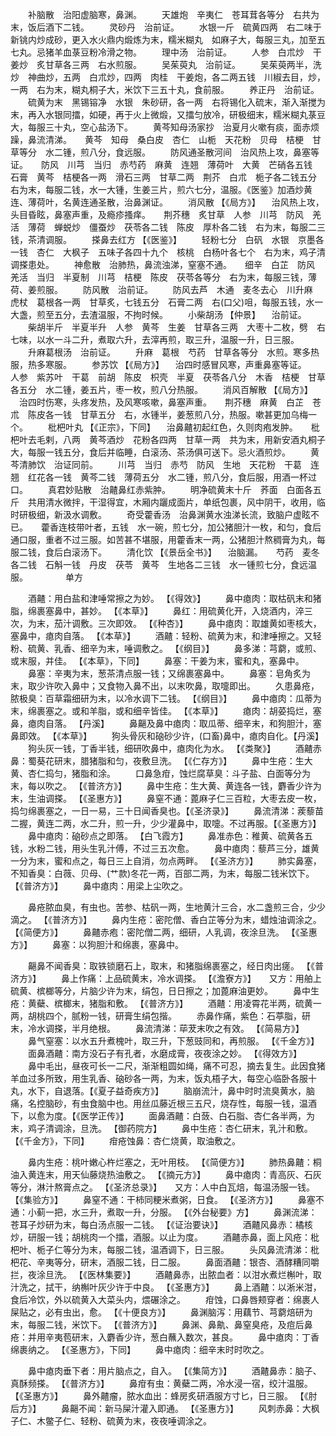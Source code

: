 <!-- { "loadSidebar": true } -->
　　补脑散　治阳虚脑寒，鼻渊。
　　天雄炮　辛夷仁　苍耳茸各等分　右共为末，饭后酒下二钱。
　　灵砂丹　治前证。
　　水银一斤　硫黄四两　右二味于新铫内炒成砂，更入水火鼎内煅炼为末，糯米糊丸　如麻子大，每服三丸，加至五七丸。忌猪羊血菉豆粉冷滑之物。
　　理中汤　治前证。
　　人参　白朮炒　干姜炒　炙甘草各三两　右水煎服。
　　吴茱萸丸　治前证。
　　吴茱萸两半，洗炒　神曲炒，五两　白朮炒，四两　肉桂　干姜炮，各二两五钱　川椒去目，炒，一两　右为末，糊丸桐子大，米饮下三五十丸，食前服。
　　养正丹　治前证。
　　硫黄为末　黑锡镕净　水银　朱砂研，各一两　右将锡化入硫末，渐入渐搅为末，再入水银同擂，如硬，再于火上微煅，又擂匀放冷，研极细末，糯米糊丸菉豆大，每服三十丸，空心盐汤下。
　　黄芩知母汤家抄　治夏月火嗽有痰，面赤烦躁，鼻流清涕。　　黄芩　知母　桑白皮　杏仁　山栀　天花粉　贝母　桔梗　甘草等分　水二锺，煎八分，食远服。
　　防风通圣散河间　治风热上攻，鼻塞等证。　　防风　川芎　当归　赤芍药　麻黄　连翘　薄荷叶　大黄　芒硝各五钱　石膏　黄芩　桔梗各一两　滑石三两　甘草二两　荆芥　白朮　栀子各二钱五分　右为末，每服二钱，水一大锺，生姜三片，煎六七分，温服。《医鉴》加酒炒黄连、薄荷叶，名黄连通圣散，治鼻渊证。
　　消风散 【《局方》】 　治风热上攻，头目昏眩，鼻塞声重，及瘾疹搔痒。　　荆芥穗　炙甘草　人参　川芎　防风　羌活　薄荷　蝉蜕炒　僵蚕炒　茯苓各二钱　陈皮　厚朴各二钱　右为末，每服二三钱，茶清调服。
　　搽鼻去红方 【《医鉴》】
　　轻粉七分　白矾　水银　京墨各一钱　杏仁　大枫子　五味子各四十九个　核桃　白杨叶各七个　右为末，鸡子清调搽患处。
　　神愈散　治肺热，鼻流浊涕，窒塞不通。　　细辛　白芷　防风　羌活　当归　半夏制　川芎　桔梗　陈皮　茯苓各等分　右为末，每服三钱，薄荷、姜煎服。
　　防风散　治前证。
　　防风去芦　木通　麦冬去心　川升麻　虎杖　葛根各一两　甘草炙，七钱五分　石膏二两　右(口父)咀，每服五钱，水一大盏，煎至五分，去渣温服，不拘时候。
　　小柴胡汤 【仲景】 　治前证。
　　柴胡半斤　半夏半升　人参　黄芩　生姜　甘草各三两　大枣十二枚，劈　右七味，以水一斗二升，煮取六升，去滓再煎，取三升，温服一升，日三服。
　　升麻葛根汤　治前证。
　　升麻　葛根　芍药　甘草各等分　水煎。寒多热服，热多寒服。
　　参苏饮 【《局方》】 　治四时感冒风寒，声重鼻塞等证。　　人参　紫苏叶　干葛　前胡　陈皮　枳壳　半夏　茯苓各八分　木香　桔梗　甘草各五分　水二锺，姜五片，枣一枚，煎八分热服。
　　消风百解散 【《局方》】 　治四时伤寒，头疼发热，及风寒咳嗽，鼻塞声重。　　荆芥穗　麻黄　白芷　苍朮　陈皮各一钱　甘草五分　右，水锺半，姜葱煎八分，热服。嗽甚更加乌梅一个。
　　枇杷叶丸 【《正宗》，下同】 　治鼻齄初起红色，久则肉疱发肿。　　枇杷叶去毛剌，八两　黄芩酒炒　花粉各四两　甘草一两　共为末，用新安酒丸桐子大，每服一钱五分，食后并临睡，白滚汤、茶汤俱可送下。忌火酒煎炒。
　　黄芩清肺饮　治证同前。
　　川芎　当归　赤芍　防风　生地　天花粉　干葛　连翘　红花各一钱　黄芩二钱　薄荷五分　水二锺，煎八分，食后服，用酒一杯过口。
　　真君妙贴散　治齄鼻红赤紫肿。
　　明净硫黄末十斤　荞面　白面各五斤　共用清水微拌，干湿得宜，木厢内躧成面片，单纸包裹，风中阴干，收用，临时研极细，新汲水调敷。
　　奇受藿香汤　治鼻渊黄水浊涕长流，致脑户虚眩不已。　　藿香连枝带叶者，五钱　水一碗，煎七分，加公猪胆汁一枚，和匀，食后通口服，重者不过三服。如苦甚不堪服，用藿香末一两，公猪胆汁熬稠膏为丸，每服二钱，食后白滚汤下。
　　清化饮 【《景岳全书》】 　治脑漏。　　芍药　麦冬各二钱　石斛一钱　丹皮　茯苓　黄芩　生地各二三钱　水一锺煎七分，食远温服。
　　　　单方

　　酒齄：用白盐和津唾常擦之为妙。 【《得效》】
　　鼻中瘜肉：取枯矾末和猪脂，绵裹塞鼻中，甚妙。 【《本草》】
　　鼻红：用硫黄化开，入烧酒内，淬三次，为末，茄汁调敷。三次即效。 【《种杏》】
　　鼻中瘜肉：取雄黄如枣核大，塞鼻中，瘜肉自落。 【《本草》】
　　酒齄：轻粉、硫黄为末，和津唾擦之。又轻粉、硫黄、乳香、细辛为末，唾调敷之。 【《纲目》】
　　鼻多涕：芎藭，或煎、或末服，并佳。 【《本草》，下同】
　　鼻塞：干姜为末，蜜和丸，塞鼻中。
　　鼻塞：辛夷为末，葱茶清点服一钱；又绵裹塞鼻中。
　　鼻塞：皂角炙为末，取少许吹入鼻中；又食物入鼻不出，以末吹鼻，取嚏即出。
　　久患鼻疮，脓极臭：百草霜细研为末，以冷水调下二钱。 【《纲目》】
　　鼻中瘜肉：瓜蒂为末，绵裹塞之。或和羊脂，或和细辛皆佳。 【《本草》】
　　瘜肉：胡荽捣烂，塞鼻，瘜肉自落。 【丹溪】
　　鼻齆及鼻中瘜肉：取瓜蒂、细辛末，和狗胆汁，塞鼻即效。 【《本草》】
　　狗头骨灰和硇砂少许，(口畜)鼻中，瘜肉自化。【丹溪】
　　狗头灰一钱，丁香半钱，细研吹鼻中，瘜肉化为水。 【《类聚》】
　　酒齄赤鼻：蜀葵花研末，腊猪脂和匀，夜敷旦洗。 【《仁存方》】
　　鼻中生疮：生大黄、杏仁捣匀，猪脂和涂。
　　口鼻急疳，蚀烂腐草臭：斗子盐、白面等分为末，每以吹之。 【《普济方》】
　　鼻中生疮：生大黄、黄连各一钱，麝香少许为末，生油调搽。 【《圣惠方》】
　　鼻窒不通：蓖麻子仁三百粒，大枣去皮一枚，捣匀绵裹塞之，一日一易，三十日闻香臭也。【《圣济录》】
　　鼻流清涕：蒺藜苗二握，黄连二两，水二升，煎一升，少少灌鼻中，取嚏。不过再服。【《圣惠方》】
　　鼻中瘜肉：硇砂点之即落。 【白飞霞方】
　　鼻准赤色：稚黄、硫黄各五钱，水粉二钱，用头生乳汁傅，不过三五次愈。
　　鼻中瘜肉：藜芦三分，雄黄一分为末，蜜和点之，每日三上自消，勿点两畔。 【《圣济方》】
　　肺实鼻塞，不知香臭：白薇、贝母、(艹款)冬花一两，百部二两，为末，每服二钱米饮下。【《普济方》】
　　鼻中瘜肉：用梁上尘吹之。

　　鼻疮脓血臭，有虫也。苦参、枯矾一两，生地黄汁三合，水二盏煎三合，少少滴之。 【《普济方》】
　　鼻内生疮：密陀僧、香白芷等分为末，蜡烛油调涂之。 【《简便方》】
　　鼻齄赤疱：密陀僧二两，细研，人乳调，夜涂旦洗。 【《圣惠方》】
　　鼻塞：以狗胆汁和绵裹，塞鼻中。

　　齆鼻不闻香臭：取铁锁磨石上，取末，和猪脂绵裹塞之，经日肉出瘥。 【《普济方》】
　　鼻上作痛：上品硫黄末，冷水调搽。 【《澹寮方》】　　又方：用舶上硫黄、槟榔等分，片脑少许为末，绢包，日日擦之；加蓖麻油更妙。
　　鼻中生疮：黄蘗、槟榔末，猪脂和敷。 【《普济方》】
　　酒齄：用凌霄花半两，硫黄一两，胡桃四个，腻粉一钱，研膏生绢包揩。
　　赤鼻作痛，紫色：石葶脂，研末，冷水调搽，半月绝根。
　　鼻流清涕：荜茇末吹之有效。 【《简易方》】
　　鼻气窒塞：以水五升煮槐叶，取三升，下葱豉同和，再煎服。 【《千金方》】
　　面鼻酒齄：南方没石子有孔者，水磨成膏，夜夜涂之妙。 【《得效方》】
　　鼻中毛出，昼夜可长一二尺，渐渐粗圆如绳，痛不可忍，摘去复生。此因食猪羊血过多所致，用生乳香、硇砂各一两，为末，饭丸梧子大，每空心临卧各服十丸，水下，自退落。【《夏子益奇疾方》】
　　脑崩流汁，鼻中时时流臭黄水，脑痛，名控脑砂，有虫食脑中也。用丝瓜藤近根三五尺，烧存性，每服一钱，温酒下，以愈为度。【《医学正传》】
　　面鼻酒齄：白蔹、白石脂、杏仁各半两，为末，鸡子清调涂，旦洗。 【御药院方】
　　鼻中生疮：杏仁研末，乳汁和敷。 【《千金方》，下同】
　　疳疮蚀鼻：杏仁烧黄，取油敷之。

　　鼻内生疮：桃叶嫩心杵烂塞之，无叶用枝。 【《简便方》】
　　肺热鼻齄：桐油入黄连末，用天仙藤烧热油敷之。 【《摘元方》】
　　鼻中瘜肉：青高灰、石灰等分，淋汁熬膏点之。 【《圣济总录》】　　又方：人中白瓦焙，每温汤服一钱。 【《集验方》】
　　鼻窒不通：干柿同粳米煮粥，日食。 【《圣济方》】
　　鼻塞不通：小蓟一把，水三升，煮取一升，分服。 【《外台秘要》方】
　　鼻渊流涕：苍耳子炒研为末，每白汤点服一二钱。 【《证治要诀》】
　　酒齄风鼻赤：橘核炒，研服一钱；胡桃肉一个擂，酒服。以止为度。
　　酒齄赤鼻，面上风疮：枇杷叶、栀子仁等分为末，每服二钱，温酒调下，日三服。
　　头风鼻流清涕：枇杷花、辛夷等分，研末，酒服二钱，日二服。
　　鼻面酒齄：银杏、酒酵糟同嚼拦，夜涂旦洗。 【《医林集要》】
　　酒齄鼻赤，出脓血者：以泔水煮烂槲叶，取汁洗之，拭干，纳槲叶灰少许于中良。 【《圣惠方》】
　　鼻上酒齄：以淅米泔，食后冷饮，外以硫黄入大菜头内，煨碾涂之。
　　疳蚀，口鼻唇颊穿者：绵裹人屎贴之，必有虫出，愈。 【《十便良方》】
　　鼻渊脑泻：用藕节、芎藭焙研为末，每服二钱，米饮下。 【《普济方》】
　　鼻渊、鼻鼽、鼻窒臭疮，及痘后鼻疮：并用辛夷苞研末，入麝香少许，葱白蘸入数次，甚良。
　　鼻中瘜肉：丁香绵裹纳之。 【《圣惠方》，下同】
　　鼻中瘜肉：细辛末时时吹之。

　　鼻中瘜肉垂下者：用片脑点之，自入。 【《集简方》】
　　酒齄鼻赤：脑子、真酥频搽。 【《普济方》】
　　鼻疳有虫：黄蘗二两，冷水浸一宿，绞汁温服。 【《圣惠方》】
　　鼻外齄瘤，脓水血出：蜂房炙研酒服方寸匕，日三服。 【《肘后方》】
　　鼻齆不闻：新马屎汁灌入即通。 【《圣惠方》】
　　风刺赤鼻：大枫子仁、木鳖子仁、轻粉、硫黄为末，夜夜唾调涂之。
